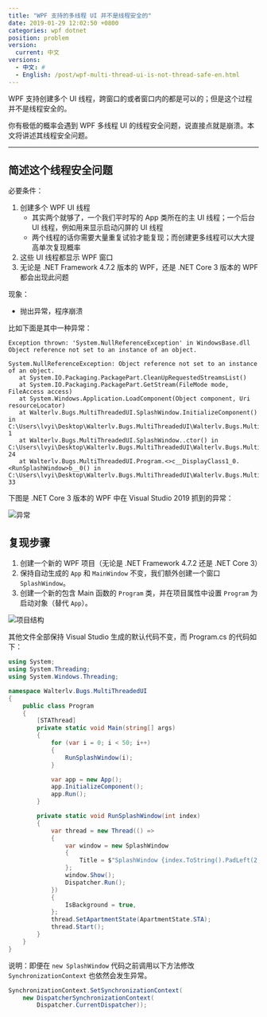 ```yaml
---
title: "WPF 支持的多线程 UI 并不是线程安全的"
date: 2019-01-29 12:02:50 +0800
categories: wpf dotnet
position: problem
version:
  current: 中文
versions:
  - 中文: #
  - English: /post/wpf-multi-thread-ui-is-not-thread-safe-en.html
---
```


WPF 支持创建多个 UI 线程，跨窗口的或者窗口内的都是可以的；但是这个过程并不是线程安全的。

你有极低的概率会遇到 WPF 多线程 UI 的线程安全问题，说直接点就是崩溃。本文将讲述其线程安全问题。

---

<div id="toc"></div>

## 简述这个线程安全问题

必要条件：

1. 创建多个 WPF UI 线程
    - 其实两个就够了，一个我们平时写的 App 类所在的主 UI 线程；一个后台 UI 线程，例如用来显示启动闪屏的 UI 线程
    - 两个线程的话你需要大量重复试验才能复现；而创建更多线程可以大大提高单次复现概率
2. 这些 UI 线程都显示 WPF 窗口
3. 无论是 .NET Framework 4.7.2 版本的 WPF，还是 .NET Core 3 版本的 WPF 都会出现此问题

现象：

- 抛出异常，程序崩溃

比如下面是其中一种异常：

```
Exception thrown: 'System.NullReferenceException' in WindowsBase.dll
Object reference not set to an instance of an object.

System.NullReferenceException: Object reference not set to an instance of an object.
   at System.IO.Packaging.PackagePart.CleanUpRequestedStreamsList()
   at System.IO.Packaging.PackagePart.GetStream(FileMode mode, FileAccess access)
   at System.Windows.Application.LoadComponent(Object component, Uri resourceLocator)
   at Walterlv.Bugs.MultiThreadedUI.SplashWindow.InitializeComponent() in C:\Users\lvyi\Desktop\Walterlv.Bugs.MultiThreadedUI\Walterlv.Bugs.MultiThreadedUI\SplashWindow.xaml:line 1
   at Walterlv.Bugs.MultiThreadedUI.SplashWindow..ctor() in C:\Users\lvyi\Desktop\Walterlv.Bugs.MultiThreadedUI\Walterlv.Bugs.MultiThreadedUI\SplashWindow.xaml.cs:line 24
   at Walterlv.Bugs.MultiThreadedUI.Program.<>c__DisplayClass1_0.<RunSplashWindow>b__0() in C:\Users\lvyi\Desktop\Walterlv.Bugs.MultiThreadedUI\Walterlv.Bugs.MultiThreadedUI\Program.cs:line 33
```

下图是 .NET Core 3 版本的 WPF 中在 Visual Studio 2019 抓到的异常：

![异常](/static/posts/2019-01-29-11-04-38.png)

## 复现步骤

1. 创建一个新的 WPF 项目（无论是 .NET Framework 4.7.2 还是 .NET Core 3）
2. 保持自动生成的 `App` 和 `MainWindow` 不变，我们额外创建一个窗口 `SplashWindow`。
3. 创建一个新的包含 Main 函数的 `Program` 类，并在项目属性中设置 `Program` 为启动对象（替代 `App`）。

![项目结构](/static/posts/2019-01-29-11-06-01.png)

其他文件全部保持 Visual Studio 生成的默认代码不变，而 Program.cs 的代码如下：

```csharp
using System;
using System.Threading;
using System.Windows.Threading;

namespace Walterlv.Bugs.MultiThreadedUI
{
    public class Program
    {
        [STAThread]
        private static void Main(string[] args)
        {
            for (var i = 0; i < 50; i++)
            {
                RunSplashWindow(i);
            }

            var app = new App();
            app.InitializeComponent();
            app.Run();
        }

        private static void RunSplashWindow(int index)
        {
            var thread = new Thread(() =>
            {
                var window = new SplashWindow
                {
                    Title = $"SplashWindow {index.ToString().PadLeft(2, ' ')}",
                };
                window.Show();
                Dispatcher.Run();
            })
            {
                IsBackground = true,
            };
            thread.SetApartmentState(ApartmentState.STA);
            thread.Start();
        }
    }
}
```

说明：即便在 `new SplashWindow` 代码之前调用以下方法修改 `SynchronizationContext` 也依然会发生异常。

```csharp
SynchronizationContext.SetSynchronizationContext(
    new DispatcherSynchronizationContext(
        Dispatcher.CurrentDispatcher));
```

